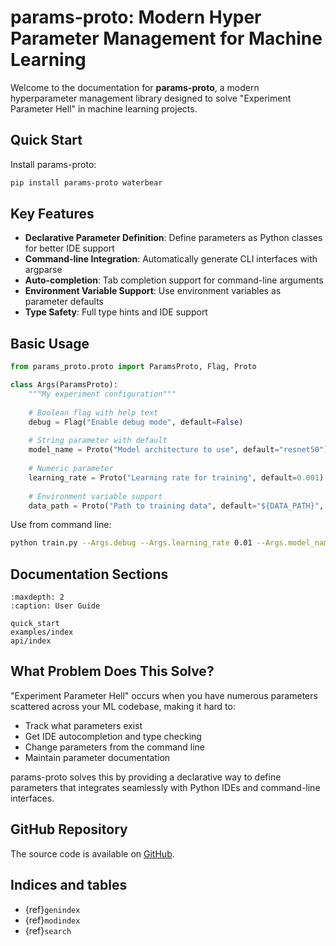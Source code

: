 # params-proto: Modern Hyper Parameter Management for Machine Learning

Welcome to the documentation for **params-proto**, a modern hyperparameter management library designed to solve "Experiment Parameter Hell" in machine learning projects.

## Quick Start

Install params-proto:

```bash
pip install params-proto waterbear
```

## Key Features

- **Declarative Parameter Definition**: Define parameters as Python classes for better IDE support
- **Command-line Integration**: Automatically generate CLI interfaces with argparse
- **Auto-completion**: Tab completion support for command-line arguments
- **Environment Variable Support**: Use environment variables as parameter defaults
- **Type Safety**: Full type hints and IDE support

## Basic Usage

```python
from params_proto.proto import ParamsProto, Flag, Proto

class Args(ParamsProto):
    """My experiment configuration"""
    
    # Boolean flag with help text
    debug = Flag("Enable debug mode", default=False)
    
    # String parameter with default
    model_name = Proto("Model architecture to use", default="resnet50")
    
    # Numeric parameter
    learning_rate = Proto("Learning rate for training", default=0.001)
    
    # Environment variable support
    data_path = Proto("Path to training data", default="${DATA_PATH}", dtype=str)
```

Use from command line:
```bash
python train.py --Args.debug --Args.learning_rate 0.01 --Args.model_name "transformer"
```

## Documentation Sections

```{toctree}
:maxdepth: 2
:caption: User Guide

quick_start
examples/index
api/index
```

## What Problem Does This Solve?

"Experiment Parameter Hell" occurs when you have numerous parameters scattered across your ML codebase, making it hard to:

- Track what parameters exist
- Get IDE autocompletion and type checking
- Change parameters from the command line
- Maintain parameter documentation

params-proto solves this by providing a declarative way to define parameters that integrates seamlessly with Python IDEs and command-line interfaces.

## GitHub Repository

The source code is available on [GitHub](https://github.com/episodeyang/params_proto).

## Indices and tables

* {ref}`genindex`
* {ref}`modindex`
* {ref}`search`